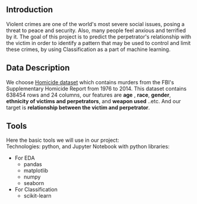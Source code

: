 ## Introduction
Violent crimes are one of the world's most severe social issues, posing a threat to peace and security. Also, many people feel anxious and terrified by it. The goal of this project is to predict the perpetrator's relationship with the victim in order to identify a pattern that may be used to control and limit these crimes, by using Classification as a part of machine learning.

## Data Description
We choose [Homicide dataset](https://www.kaggle.com/murderaccountability/homicide-reports) which contains murders from the FBI's Supplementary Homicide Report from 1976 to 2014. This dataset contains 638454 rows and 24 columns, our features are 
**age** , **race**, **gender**, **ethnicity of victims and perpetrators**, and **weapon used** ..etc. And our target is **relationship between the victim and perpetrator**.

## Tools

Here the basic tools we will use in our project: <br/>
Technologies: python, and Jupyter Notebook with python libraries: 
- For EDA
  - pandas
  - matplotlib
  - numpy
  - seaborn
- For Classification 
  - scikit-learn
 
